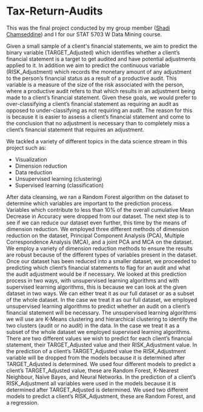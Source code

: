 # Tax-Return-Audits

This was the final project conducted by my group member ([Shadi Chamseddine](https://github.com/ShadoC3)) and I for our STAT 5703 W Data Mining course.

Given a small sample of a client's financial statements, we aim to predict the binary variable (TARGET_Adjusted) which identifies whether a client’s financial statement is a target to get audited and have potential adjustments applied to it. In addition we aim to predict the continuous variable (RISK_Adjustment) which records the monetary amount of any adjustment to the person’s financial status as a result of a productive audit. This variable is a measure of the size of the risk associated with the person, where a productive audit refers to that which results in an adjustment being made to a client’s financial statement. Given these goals, we would prefer to over-classifying a client’s financial statement as requiring an audit as opposed to under-classifying as not requiring an audit. The reason for this is because it is easier to assess a client’s financial statement and come to the conclusion that no adjustment is necessary than to completely miss a client’s financial statement that requires an adjustment.

We tackled a variety of different topics in the data science stream in this project such as:
* Visualization
* Dimension reduction
* Data reduction
* Unsupervised learning (clustering)
* Supervised learning (classification)

After data cleansing, we ran a Random Forest algorithm on the dataset to determine which variables are important to the prediction process. Variables which contribute to less than 10% of the overall cumulative Mean Decrease in Accuracy were dropped from our dataset. The next step is to see if we can reduce our dataset even further, this time by the means of dimension reduction. We employed three different methods of dimension reduction on the dataset, Principal Component Analysis (PCA), Multiple Correspondence Analysis (MCA), and a joint PCA and MCA on the dataset. We employ a variety of dimension reduction methods to ensure the results are robust because of the different types of variables present in the dataset. Once our dataset has been reduced into a smaller dataset, we proceeded to predicting which client’s financial statements to flag for an audit and what the audit adjustment would be if necessary. We looked at this prediction process in two ways, with unsupervised learning algorithms and with supervised learning algorithms, this is because we can look at the given dataset in two ways. We can either treat it as our full dataset or as a subset of the whole dataset. In the case we treat it as our full dataset, we employed unsupervised learning algorithms to predict whether an audit on a client’s financial statement will be necessary. The unsupervised learning algorithms we will use are K-Means clustering and hierarchical clustering to identify the two clusters (audit or no audit) in the data. In the case we treat it as a subset of the whole dataset we employed supervised learning algorithms. There are two different values we wish to predict for each client’s financial statement, their TARGET_Adjusted value and their RISK_Adjustment value. In the prediction of a client’s TARGET_Adjusted value the RISK_Adjustment variable will be dropped from the models because it is determined after TARGET_Adjusted is determined. We used four different models to predict a client’s TARGET_Adjusted value, these are Random Forest, K-Nearest Neighbour, Naïve Bayes, and Neural Networks. In the prediction of a client’s RISK_Adjustment all variables were used in the models because it is determined after TARGET_Adjusted is determined. We used two different models to predict a client’s RISK_Adjustment, these are Random Forest, and a regression.
